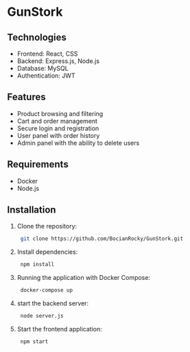 # GunStork
## Technologies

- Frontend: React, CSS
- Backend: Express.js, Node.js
- Database: MySQL
- Authentication: JWT

## Features

- Product browsing and filtering
- Cart and order management
- Secure login and registration
- User panel with order history
- Admin panel with the ability to delete users

## Requirements

- Docker
- Node.js

## Installation

1. Clone the repository:
   
   ```bash
    git clone https://github.com/BocianRocky/GunStork.git
    ```
   
2. Install dependencies:
   ```bash
    npm install
    ```
   
3. Running the application with Docker Compose:
   
   ```bash
    docker-compose up
    ```
   
4. start the backend server:
   
   ```bash
    node server.js
    ```
   
5. Start the frontend application:

   ```bash
    npm start
   ```


       
